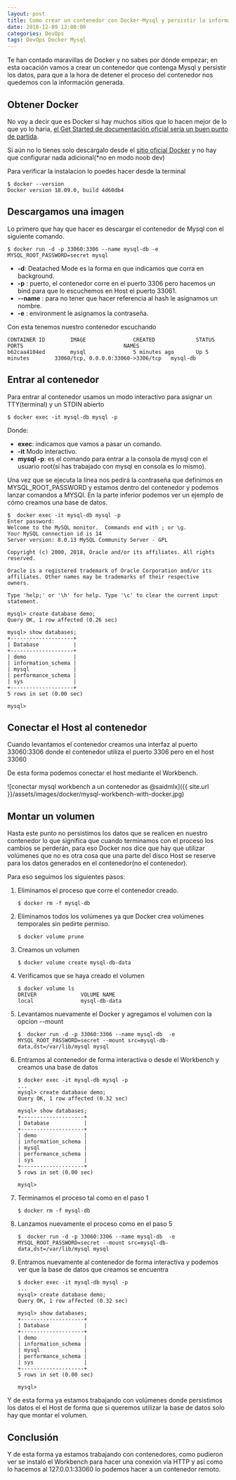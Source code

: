 ```yaml
---
layout: post
title: Como crear un contenedor con Docker-Mysql y persistir la información
date: 2018-12-09 12:00:00 
categories: DevOps
tags: DevOps Docker Mysql
---
```


Te han contado maravillas de Docker y no sabes por dónde empezar; en esta oacación vamos a crear un contenedor que contenga Mysql y persistir los datos, para que a la hora de detener el proceso del contenedor nos quedemos con la información generada.

## Obtener Docker

No voy a decir que es Docker si hay muchos sitios que lo hacen mejor de lo que yo lo haria, [el Get Started de documentación oficial seria un buen punto de partida](https://docs.docker.com/get-started/).

Si aún no lo tienes solo descárgalo desde el [sitio oficial Docker](https://www.docker.com/products/docker-desktop) y no hay que configurar nada adicional(*no en modo noob dev)

Para verificar la instalacion lo poedes hacer desde la terminal
```terminal
$ docker --version
Docker version 18.09.0, build 4d60db4
```

## Descargamos una imagen

Lo primero que hay que hacer es descargar el contenedor de Mysql con el siguiente comando.

```terminal
$ docker run -d -p 33060:3306 --name mysql-db -e MYSQL_ROOT_PASSWORD=secret mysql

```

* __-d__: Deatached Mode es la forma en que indicamos que corra en background.
* __-p__ : puerto, el contenedor corre en el puerto 3306 pero hacemos un bind para que lo escuchemos en Host el puerto 33061.
* __--name__ : para no tener que hacer referencia al hash le asignamos un nombre.
* __-e__ : environment le asignamos la contraseña.

Con esta tenemos nuestro contenedor escuchando

```terminal
CONTAINER ID        IMAGE               CREATED             STATUS              PORTS                                NAMES
b62caa4104ed        mysql               5 minutes ago       Up 5 minutes        33060/tcp, 0.0.0.0:33060->3306/tcp   mysql-db
```

## Entrar al contenedor

Para entrar al contenedor usamos un modo interactivo para asignar un TTY(terminal) y un STDIN abierto
```terminal
$ docker exec -it mysql-db mysql -p
```

Donde:
* __exec__: indicamos que vamos a pasar un comando.
* __-it__ Modo interactivo.
* __mysql -p__: es el comando para entrar a la consola de mysql con el usuario root(si has trabajado con mysql en consola es lo mismo).

Una vez que se ejecuta la línea nos pedirá la contraseña que definimos en MYSQL_ROOT_PASSWORD y estamos dentro del contenedor y podemos lanzar comandos a MYSQl.
En la parte inferior podemos ver un ejemplo de cómo creamos una base de datos.

```terminal
$  docker exec -it mysql-db mysql -p
Enter password:
Welcome to the MySQL monitor.  Commands end with ; or \g.
Your MySQL connection id is 14
Server version: 8.0.13 MySQL Community Server - GPL

Copyright (c) 2000, 2018, Oracle and/or its affiliates. All rights reserved.

Oracle is a registered trademark of Oracle Corporation and/or its
affiliates. Other names may be trademarks of their respective
owners.

Type 'help;' or '\h' for help. Type '\c' to clear the current input statement.

mysql> create database demo;
Query OK, 1 row affected (0.26 sec)

mysql> show databases;
+--------------------+
| Database           |
+--------------------+
| demo               |
| information_schema |
| mysql              |
| performance_schema |
| sys                |
+--------------------+
5 rows in set (0.00 sec)

mysql>

```

## Conectar el Host al contenedor

Cuando levantamos el contenedor creamos una interfaz al puerto 33060:3306 donde el contenedor utiliza el puerto 3306 pero en el host 33060

De esta forma podemos conectar el host mediante el Workbench.

![conectar mysql workbench a un contenedor as @saidmlx]({{ site.url }}/assets/images/docker/mysql-workbench-with-docker.jpg)

## Montar un volumen

Hasta este punto no persistimos los datos que se realicen en nuestro contenedor lo que significa que cuando terminamos con el proceso los cambios se perderán, para eso Docker nos dice que hay que utilizar volúmenes que no es otra cosa que una parte del disco Host se reserve para los datos generados en el contenedor(no el contenedor).

Para eso seguimos los siguientes pasos:

1. Eliminamos el proceso que corre el contenedor creado.
    ```terminal
    $ docker rm -f mysql-db
    ```

1. Eliminamos todos los volúmenes ya que Docker crea volúmenes temporales sin pedirte permiso.
    ```terminal
    $ docker volume prune
    ```
1. Creamos un volumen
    ```terminal
    $ docker volume create mysql-db-data
    ```
1. Verificamos que se haya creado el volumen
    ```terminal
    $ docker volume ls
    DRIVER              VOLUME NAME
    local               mysql-db-data
    ```
1. Levantamos nuevamente el Docker y agregamos el volumen con la opcion --mount
    ```terminal 
    $  docker run -d -p 33060:3306 --name mysql-db  -e MYSQL_ROOT_PASSWORD=secret --mount src=mysql-db-data,dst=/var/lib/mysql mysql
    ```
1. Entramos al contenedor de forma interactiva o desde el Workbench y creamos una base de datos
    ```terminal
    $ docker exec -it mysql-db mysql -p
    ...
    mysql> create database demo;         
    Query OK, 1 row affected (0.32 sec)  
                                        
    mysql> show databases;               
    +--------------------+               
    | Database           |               
    +--------------------+               
    | demo               |               
    | information_schema |               
    | mysql              |               
    | performance_schema |               
    | sys                |               
    +--------------------+               
    5 rows in set (0.00 sec)             
                                        
    mysql>                          
    ``` 
1. Terminamos el proceso tal como en el paso 1
    ```terminal
    $ docker rm -f mysql-db
    ```

1. Lanzamos nuevamente el proceso como en el paso 5 
    ```terminal 
    $  docker run -d -p 33060:3306 --name mysql-db  -e MYSQL_ROOT_PASSWORD=secret --mount src=mysql-db-data,dst=/var/lib/mysql mysql
    ```

1. Entramos nuevamente al contenedor de forma interactiva y podemos ver que la base de datos que creamos se encuentra
    ```terminal
    $ docker exec -it mysql-db mysql -p
    ...
    mysql> create database demo;         
    Query OK, 1 row affected (0.32 sec)  
                                        
    mysql> show databases;               
    +--------------------+               
    | Database           |               
    +--------------------+               
    | demo               |               
    | information_schema |               
    | mysql              |               
    | performance_schema |               
    | sys                |               
    +--------------------+               
    5 rows in set (0.00 sec)             
                                        
    mysql>                          
    ``` 

Y de esta forma ya estamos trabajando con volúmenes donde persistimos los datos el el Host de forma que si queremos utilizar la base de datos solo hay que montar el volumen. 

## Conclusión
Y de esta forma ya estamos trabajando con contenedores, como pudieron ver se instaló el Workbench para hacer una conexión vía HTTP y así como lo hacemos al 127.0.0.1:33060 lo podemos hacer a un contenedor remoto. 
